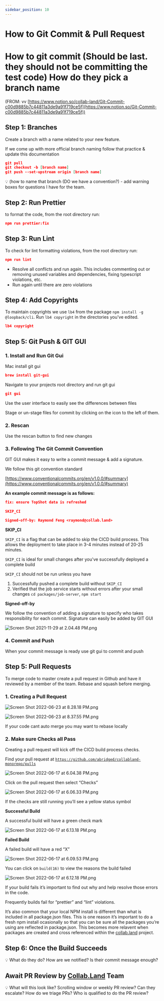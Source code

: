 ```yaml
---
sidebar_position: 10
---
```


# How to Git Commit & Pull Request

# How to git commit (Should be last. they should not be committing the test code) How do they pick a branch name

(FROM: vv [https://www.notion.so/collab-land/Git-Commit-c00d9885b7c44811a3de9a91f719ce5f](https://www.notion.so/Git-Commit-c00d9885b7c44811a3de9a91f719ce5f))

## Step 1: Branches

Create a branch with a name related to your new feature.  

If we come up with more official branch naming follow that practice & update this documentation

```json
git pull
git checkout -b [branch name]
git push --set-upstream origin [branch name]
```

<aside>
💡 (how to name that branch (DO we have a convention?) - add warning boxes for questions I have for the team.

</aside>

## Step 2: Run Prettier

to format the code, from the root directory run:

```json
npm run prettier:fix
```

## Step 3: Run Lint

To check for lint formatting violations, from the root directory run:

```json
npm run lint
```

- Resolve all conflicts and run again.  This includes commenting out or removing unused variables and dependencies, fixing typescript violations, etc.
- Run again until there are zero violations

## Step 4: Add Copyrights

To maintain copyrights we use `lb4` from the package `npm install -g @loopback/cli`.  Run `lb4 copyright` in the directories you've edited.

```json
lb4 copyright
```

## Step 5: Git Push & GIT GUI

### 1. Install and Run Git Gui

Mac install git gui

```json
brew install git-gui
```

Navigate to your projects root directory and run git gui

```json
git gui
```

Use the user interface to easily see the differences between files

Stage or un-stage files for commit by clicking on the icon to the left of them.

### 2. Rescan

Use the rescan button to find new changes

### 3. Following The Git Commit Convention

GIT GUI makes it easy to write a commit message & add a signature.  

We follow this git convention standard

[https://www.conventionalcommits.org/en/v1.0.0/#summary](https://www.conventionalcommits.org/en/v1.0.0/#summary)

**An example commit message is as follows:**

```json
fix: ensure TopShot data is refreshed
    
SKIP_CI

Signed-off-by: Raymond Feng <raymond@collab.land>
```

**SKIP_CI**

`SKIP_CI` is a flag that can be added to skip the CICD build process.  This allows the deployment to take place in 3-4 minutes instead of 20-25 minutes.  

`SKIP_CI` is ideal for small changes after you've successfully deployed a complete build

`SKIP_CI` should not be run unless you have 

1. Successfully pushed a complete build without `SKIP_CI`
2. Verified that the job service starts without errors after your small changes `cd packages/job-server`, `npm start`

**Signed-off-by**

We follow the convention of adding a signature to specify who takes responsibility for each commit.  Signature can easily be added by GIT GUI

![Screen Shot 2021-11-29 at 2.04.48 PM.png](./imgs/img24.png)

### 4. Commit and Push

When your commit message is ready use git gui to commit and push

## Step 5: Pull Requests

To merge code to master create a pull request in Github and have it reviewed by a member of the team.  Rebase and squash before merging.

### 1. Creating a Pull Request

![Screen Shot 2022-06-23 at 8.28.18 PM.png](./imgs/img25.png)

![Screen Shot 2022-06-23 at 8.37.55 PM.png](./imgs/img26.png)

If your code cant auto merge you may want to rebase locally

### 2. Make sure Checks all Pass

Creating a pull request will kick off the CICD build process checks.

Find your pull request at [`https://github.com/abridged/collabland-monorepo/pulls`](https://github.com/abridged/collabland-monorepo/pulls)

![Screen Shot 2022-06-17 at 6.04.38 PM.png](./imgs/img27.png)

Click on the pull request then select “Checks”

![Screen Shot 2022-06-17 at 6.06.33 PM.png](./imgs/img28.png)

If the checks are still running you’ll see a yellow status symbol

**Successful Build**

A successful build will have a green check mark

![Screen Shot 2022-06-17 at 6.13.18 PM.png](./imgs/img29.png)

**Failed Build**

A failed build will have a red “X” 

![Screen Shot 2022-06-17 at 6.09.53 PM.png](./imgs/img30.png)

You can click on `build(16)` to view the reasons the build failed

![Screen Shot 2022-06-17 at 6.12.18 PM.png](./imgs/img31.png)

If your build fails it’s important to find out why and help resolve those errors in the code.

Frequently builds fail for “prettier” and “lint” violations.  

It’s also common that your local NPM install is different than what is included in all package.json files.  This is one reason it’s important to do a fresh npm install ocasionally so that you can be sure all the packages you’re using are reflected in package.json.  This becomes more relavent when packages are created and cross referenced within the [collab.land](http://collab.land) project.

## Step 6: Once the Build Succeeds

<aside>
💡 What do they do? How are we notified?  Is their commit message enough?

</aside>

## Await PR Review by [Collab.Land](http://Collab.Land) Team

<aside>
💡 What will this look like?
Scrolling window or weekly PR review?
Can they escalate?
How do we triage PRs?
Who is qualified to do the PR review?

</aside>